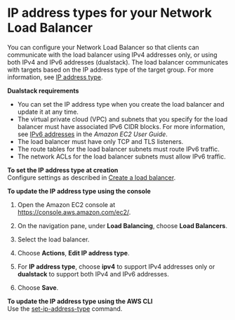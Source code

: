 # IP address types for your Network Load Balancer<a name="load-balancer-ip-address-type"></a>

You can configure your Network Load Balancer so that clients can communicate with the load balancer using IPv4 addresses only, or using both IPv4 and IPv6 addresses \(dualstack\)\. The load balancer communicates with targets based on the IP address type of the target group\. For more information, see [IP address type](network-load-balancers.md#ip-address-type)\.

**Dualstack requirements**
+ You can set the IP address type when you create the load balancer and update it at any time\. 
+ The virtual private cloud \(VPC\) and subnets that you specify for the load balancer must have associated IPv6 CIDR blocks\. For more information, see [IPv6 addresses](https://docs.aws.amazon.com/AWSEC2/latest/UserGuide/using-instance-addressing.html#ipv6-addressing) in the *Amazon EC2 User Guide*\.
+ The load balancer must have only TCP and TLS listeners\.
+ The route tables for the load balancer subnets must route IPv6 traffic\.
+ The network ACLs for the load balancer subnets must allow IPv6 traffic\.

**To set the IP address type at creation**  
Configure settings as described in [Create a load balancer](create-network-load-balancer.md)\.

**To update the IP address type using the console**

1. Open the Amazon EC2 console at [https://console\.aws\.amazon\.com/ec2/](https://console.aws.amazon.com/ec2/)\.

1. On the navigation pane, under **Load Balancing**, choose **Load Balancers**\.

1. Select the load balancer\.

1. Choose **Actions**, **Edit IP address type**\.

1. For **IP address type**, choose **ipv4** to support IPv4 addresses only or **dualstack** to support both IPv4 and IPv6 addresses\.

1. Choose **Save**\.

**To update the IP address type using the AWS CLI**  
Use the [set\-ip\-address\-type](https://docs.aws.amazon.com/cli/latest/reference/elbv2/set-ip-address-type.html) command\.
